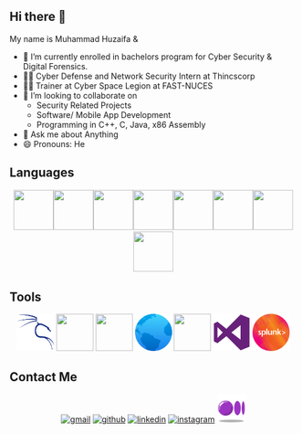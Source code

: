 ## Hi there 👋
My name is Muhammad Huzaifa &

* 🔭 I’m currently enrolled in bachelors program for Cyber Security & Digital Forensics.
* 👨‍⚖️ Cyber Defense and Network Security Intern at Thincscorp 
* 🧑‍💻 Trainer at Cyber Space Legion at FAST-NUCES
* 👯 I’m looking to collaborate on
     - Security Related Projects
     - Software/ Mobile App Development
     - Programming in C++, C, Java, x86 Assembly
* 💬 Ask me about Anything
* 😄 Pronouns: He
## Languages
<p align="center">
<img src="https://github.com/SABERGLOW/SABERGLOW/blob/master/Misc/image%20backups/homeycombs/C.svg" width="70" height="70"><img src="https://github.com/SABERGLOW/SABERGLOW/blob/master/Misc/image%20backups/homeycombs/C%2B%2B.svg" width="70" height="70"><img src="https://github.com/SABERGLOW/SABERGLOW/blob/master/Misc/image%20backups/homeycombs/Python.png" width="70" height="70"><img src="https://github.com/SABERGLOW/SABERGLOW/blob/master/Misc/image%20backups/homeycombs/JAVA.png" width="70" height="70"><img src="https://github.com/SABERGLOW/SABERGLOW/blob/master/Misc/image%20backups/homeycombs/JavaScript.png" width="70" height="70"><img src="https://github.com/SABERGLOW/SABERGLOW/blob/master/Misc/image%20backups/homeycombs/SQL.png" width="70" height="70"><img src="https://github.com/SABERGLOW/SABERGLOW/blob/master/Misc/image%20backups/homeycombs/HTML5.png" width="70" height="70"><img src="https://github.com/SABERGLOW/SABERGLOW/blob/master/Misc/image%20backups/homeycombs/CSS3.png" width="70" height="70">

## Tools
<p align="center">
<img src="https://github.com/huzaifi0604/huzaifi0604/blob/main/pics/353176.svg" width="65" height="65"> <img src="https://assets.tryhackme.com/img/modules/metasploit.png" width="65" height="65"> <img 
src="https://github.com/maxogden/hexbin/blob/gh-pages/vector/wireshark.svg" width="65" height="65" style = "color:blue"> <img 
src="https://github.com/keeferrourke/la-capitaine-icon-theme/blob/master/apps/scalable/nmap_icon.svg" width="65" height="65"> <img 
src="https://github.com/amido/azure-vector-icons/blob/master/icons/Visual%20Studio.svg" width="65" height="65"> <img src="https://github.com/devicons/devicon/blob/master/icons/visualstudio/visualstudio-plain.svg" width="65" height="65"> <img 
src="https://github.com/huzaifi0604/huzaifi0604/blob/main/pics/2020-splunk-planet.svg" width="65" height="65">

## Contact Me
<p align="center">
<a href = "mailto:huzzaifaasim@gmail.com"><img src='https://img.icons8.com/color/48/000000/gmail.png' alt='gmail' height='50'></a>
<a href = https://github.com/huzaifi0604><img src='https://img.icons8.com/color/2x/github--v1.png' alt='github' height='50'></a>
<a href = https://www.linkedin.com/in/muhammad-huzaifa-707b43226/><img src='https://img.icons8.com/color/2x/linkedin.png' alt='linkedin' height='50'></a>
<a href = https://www.instagram.com/huzaifi0604/><img src='https://cdn.icon-icons.com/icons2/1826/PNG/512/4202090instagramlogosocialsocialmedia-115598_115703.png' alt='instagram' height='50'></a>
<a href = https://medium.com/@huzzaifaasim/><img src="https://github.com/huzaifi0604/huzaifi0604/blob/main/pics/icons8-medium-64.png" alt='medium' height="50"></a>
